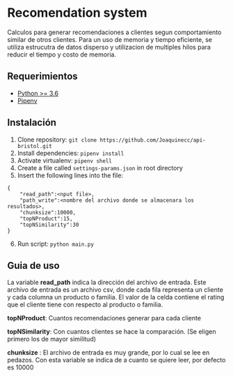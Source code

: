# Recomendation system
Calculos para generar recomendaciones a clientes segun comportamiento similar de otros clientes.
Para un uso de memoria y tiempo eficiente, se utiliza estrucutra de datos disperso y utilizacion de multiples hilos para reducir el tiempo y costo de memoria.


## Requerimientos

- [Python >= 3.6](https://www.python.org/)
- [Pipenv](https://github.com/pypa/pipenv)

## Instalación

1. Clone repository: `git clone https://github.com/Joaquinecc/api-bristol.git`
2. Install dependencies: `pipenv install`
3. Activate virtualenv: `pipenv shell`
4. Create a file called `settings-params.json` in root directory
5. Insert the following lines into the file:

```
{
    "read_path":<nput file>,
    "path_write":<nombre del archivo donde se almacenara los resultados>,
    "chunksize":10000,
    "topNProduct":15,
    "topNSimilarity":30
}
```
6. Run script: `python main.py`

## Guia de uso


La variable **read_path** indica la dirección del archivo de entrada. Este archivo de entrada es un archivo csv, donde cada fila representa un cliente y cada columna un producto o familia. El valor de la celda contiene el rating que el cliente tiene con respecto al producto o familia.

**topNProduct**: Cuantos recomendaciones generar para cada cliente

**topNSimilarity**: Con cuantos clientes se hace la comparación. (Se eligen primero los de mayor similitud)

**chunksize** : El archivo de entrada es muy grande, por lo cual se lee en pedazos. Con esta variable se indica de a cuanto se quiere leer, por defecto es 10000
